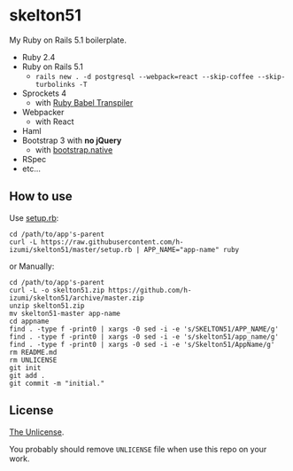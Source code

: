 # skelton51

My Ruby on Rails 5.1 boilerplate.

* Ruby 2.4
* Ruby on Rails 5.1
  * `rails new . -d postgresql --webpack=react --skip-coffee --skip-turbolinks -T`
* Sprockets 4
  * with [Ruby Babel Transpiler](https://github.com/babel/ruby-babel-transpiler)
* Webpacker
  * with React
* Haml
* Bootstrap 3 with **no jQuery**
  * with [bootstrap.native](https://thednp.github.io/bootstrap.native/)
* RSpec
* etc...

## How to use

Use [setup.rb](https://raw.githubusercontent.com/h-izumi/skelton51/master/setup.rb):

```shell
cd /path/to/app's-parent
curl -L https://raw.githubusercontent.com/h-izumi/skelton51/master/setup.rb | APP_NAME="app-name" ruby
```

or Manually:

```shell
cd /path/to/app's-parent
curl -L -o skelton51.zip https://github.com/h-izumi/skelton51/archive/master.zip
unzip skelton51.zip
mv skelton51-master app-name
cd appname
find . -type f -print0 | xargs -0 sed -i -e 's/SKELTON51/APP_NAME/g'
find . -type f -print0 | xargs -0 sed -i -e 's/skelton51/app_name/g'
find . -type f -print0 | xargs -0 sed -i -e 's/Skelton51/AppName/g'
rm README.md
rm UNLICENSE
git init
git add .
git commit -m "initial."
```

## License

[The Unlicense](http://unlicense.org/).

You probably should remove `UNLICENSE` file when use this repo on your work.
